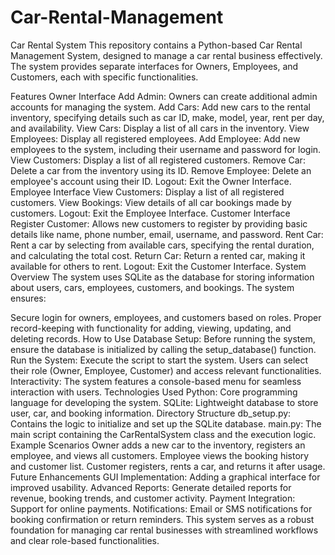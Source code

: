 # Car-Rental-Management
Car Rental System This repository contains a Python-based Car Rental Management System, designed to manage a car rental business effectively. The system provides separate interfaces for Owners, Employees, and Customers, each with specific functionalities.

Features Owner Interface Add Admin: Owners can create additional admin accounts for managing the system. Add Cars: Add new cars to the rental inventory, specifying details such as car ID, make, model, year, rent per day, and availability. View Cars: Display a list of all cars in the inventory. View Employees: Display all registered employees. Add Employee: Add new employees to the system, including their username and password for login. View Customers: Display a list of all registered customers. Remove Car: Delete a car from the inventory using its ID. Remove Employee: Delete an employee's account using their ID. Logout: Exit the Owner Interface. Employee Interface View Customers: Display a list of all registered customers. View Bookings: View details of all car bookings made by customers. Logout: Exit the Employee Interface. Customer Interface Register Customer: Allows new customers to register by providing basic details like name, phone number, email, username, and password. Rent Car: Rent a car by selecting from available cars, specifying the rental duration, and calculating the total cost. Return Car: Return a rented car, making it available for others to rent. Logout: Exit the Customer Interface. System Overview The system uses SQLite as the database for storing information about users, cars, employees, customers, and bookings. The system ensures:

Secure login for owners, employees, and customers based on roles. 
Proper record-keeping with functionality for adding, viewing, updating, and deleting records.
How to Use Database Setup:
Before running the system, ensure the database is initialized by calling the setup_database() function. Run the System:
Execute the script to start the system. Users can select their role (Owner, Employee, Customer) and access relevant functionalities. Interactivity:
The system features a console-based menu for seamless interaction with users. Technologies Used Python: Core programming language for developing the system. SQLite: Lightweight database to store user, car, and booking information. Directory Structure db_setup.py: Contains the logic to initialize and set up the SQLite database. main.py: The main script containing the CarRentalSystem class and the execution logic. Example Scenarios Owner adds a new car to the inventory, registers an employee, and views all customers. Employee views the booking history and customer list. Customer registers, rents a car, and returns it after usage. Future Enhancements GUI Implementation: Adding a graphical interface for improved usability. Advanced Reports: Generate detailed reports for revenue, booking trends, and customer activity. Payment Integration: Support for online payments. Notifications: Email or SMS notifications for booking confirmation or return reminders. This system serves as a robust foundation for managing car rental businesses with streamlined workflows and clear role-based functionalities.
